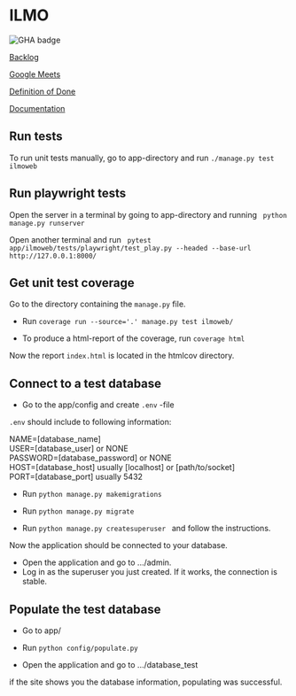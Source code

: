 # ILMO
![GHA badge](https://github.com/ILMOWEB/ilmo/workflows/CI/badge.svg)  

[Backlog](https://docs.google.com/spreadsheets/d/1zsXol2-I28QDLTTSvJKAZO7r786YN_nL7AbXE-i2GJM/edit?invite=CIPmtn8&pli=1#gid=1)

[Google Meets](https://meet.google.com/xwd-djmc-bmb)

[Definition of Done](https://github.com/ILMOWEB/ilmo/blob/main/documentation/DoD.md)

[Documentation](https://github.com/ILMOWEB/ilmo/tree/main/documentation)

## Run tests
To run unit tests manually, go to app-directory and run ```./manage.py test ilmoweb```

## Run playwright tests
Open the server in a terminal by going to app-directory and running ``` python manage.py runserver```

Open another terminal and run ``` pytest app/ilmoweb/tests/playwright/test_play.py --headed --base-url http://127.0.0.1:8000/```

## Get unit test coverage
Go to the directory containing the ```manage.py``` file.  

- Run ```coverage run --source='.' manage.py test ilmoweb/ ```  
  
- To produce a html-report of the coverage, run ```coverage html```
  
Now the report ```index.html``` is located in the htmlcov directory.

## Connect to a test database
- Go to the app/config and create ```.env``` -file


```.env``` should include to following information:

NAME=[database_name] <br/>
USER=[database_user] or NONE <br/>
PASSWORD=[database_password] or NONE <br/>
HOST=[database_host] usually [localhost] or [path/to/socket] <br/>
PORT=[database_port] usually 5432

- Run ```python manage.py makemigrations ```
  
- Run ```python manage.py migrate ```

- Run ```python manage.py createsuperuser ``` and follow the instructions.

Now the application should be connected to your database. 

- Open the application and go to .../admin.
- Log in as the superuser you just created. If it works, the connection is stable.

## Populate the test database
- Go to app/

- Run ```python config/populate.py ```

- Open the application and go to .../database_test

if the site shows you the database information, populating was successful.

